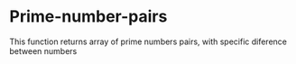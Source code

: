 # Prime-number-pairs
This function returns array of prime numbers pairs, with specific diference between numbers
